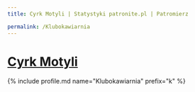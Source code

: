 ```yaml
---
title: Cyrk Motyli | Statystyki patronite.pl | Patromierz

permalink: /Klubokawiarnia
---
```


# [Cyrk Motyli](https://patronite.pl/Klubokawiarnia)

{% include profile.md name="Klubokawiarnia" prefix="k" %}
